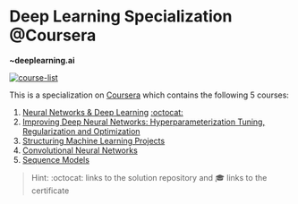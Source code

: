 # Deep Learning Specialization @Coursera
__~deeplearning.ai__

[![course-list](https://img.shields.io/badge/also%20see-Other%20Coursera%20Courses-1f72ff.svg)](https://github.com/anishLearnsToCode/course-list#coursera)

This is a specialization on 
[Coursera](https://www.coursera.org/specializations/deep-learning) 
which contains the following 5 courses:

1. [Neural Networks & Deep Learning](https://www.coursera.org/learn/neural-networks-deep-learning?specialization=deep-learning) [:octocat:](https://github.com/anishLearnsToCode/neural-networks-deep-learning)
1. [Improving Deep Neural Networks: Hyperparameterization Tuning, Regularization and Optimization](https://www.coursera.org/learn/deep-neural-network?specialization=deep-learning) 
1. [Structuring Machine Learning Projects](https://www.coursera.org/learn/machine-learning-projects?specialization=deep-learning) 
1. [Convolutional Neural Networks](https://www.coursera.org/learn/convolutional-neural-networks?specialization=deep-learning) 
1. [Sequence Models](https://www.coursera.org/learn/nlp-sequence-models) 

> Hint: :octocat: links to the solution repository and 🎓 links to the certificate
